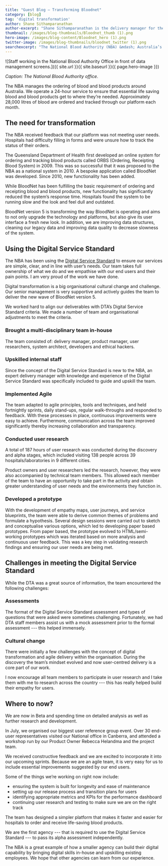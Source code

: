 ```yaml
---
title: "Guest Blog — Transforming Bloodnet"
category: [blog]
tag: 'digital transformation'
author: Shane Sithamparanathan
author-excerpt: "Shane Sithamparanathan is the delivery manager for the BloodNet program."
thumbnail: /images/blog-thumbnails/Bloodnet_thumb (1).png
hero-image: /images/blog-content/Bloodnet_hero (1).png
twitter-image: /images/blog-thumbnails/bloodnet_twitter (1).png
searchexcerpt: "The National Blood Authority (NBA) &mdash; Australia’s essential blood ordering service &mdash; is transforming its digital platform. Delivery manager Shane Sithamparanathan talks about how they successfully passed their alpha assessment and are full steam ahead in beta."
---
```


![Staff working in the National Blood Authority Office in front of data management screens.]({{ site.url }}{{ site.baseurl }}{{ page.hero-image }})

*Caption: The National Blood Authority office.*

The NBA manages the ordering of blood and blood products around Australia. We operate a 24-hour service to ensure that essential life saving blood and blood products get to where they’re needed. Approximately 28,000 litres of blood are ordered and tracked through our platform each month.

## The need for transformation

The NBA received feedback that our platform was not meeting user needs. Hospitals had difficulty filling in forms and were unsure how to track the status of their orders.

The Queensland Department of Health first developed an online system for ordering and tracking blood products called ORBS (Ordering, Receipting Blood System) in 2009. This was so successful that it was proposed to the NBA as a national system in 2010. A bespoke application called BloodNet was developed. Since 2010, new functionality has been added.

While BloodNet has been fulfilling the basic requirement of ordering and receipting blood and blood products, new functionality has significantly reduced the system’s response time. Hospitals found the system to be running slow and the look and feel dull and outdated.

BloodNet version 5 is transforming the way BloodNet is operating and aims to not only upgrade the technology and platforms, but also give its user interface a fresh new look.  In addition, we are improving data structures, cleaning our legacy data and improving data quality to decrease slowness of the system.  

## Using the Digital Service Standard

The NBA has been using the [Digital Service Standard](https://www.dta.gov.au/standard/) to ensure our services are simple, clear, and in line with user’s needs. Our team takes full ownership of what we do and we empathise with our end users and their pain points. I am very proud of the work we have done.

Digital transformation is a big organisational cultural change and challenge. Our senior management is very supportive and actively guides the team to deliver the new wave of BloodNet version 5.

We worked hard to align our deliverables with DTA’s Digital Service Standard criteria. We made a number of team and organisational adjustments to meet the criteria.

### Brought a multi-disciplinary team in-house

The team consisted of: delivery manager, product manager, user researchers, system architect, developers and ethical hackers.

### Upskilled internal staff

Since the concept of the Digital Service Standard is new to the NBA, an expert delivery manager with knowledge and experience of the Digital Service Standard was specifically included to guide and upskill the team.

### Implemented Agile

The team adapted to agile principles, tools and techniques, and held fortnightly sprints, daily stand-ups, regular walk-throughs and responded to feedback. With these processes in place, continuous improvements were easy to achieve. Furthermore, communication across the team improved significantly thereby increasing collaboration and transparency.

### Conducted user research

A total of 187 hours of user research was conducted during the discovery and alpha stages, which included visiting 138 people across 39 hospitals/laboratories in 9 different cities.  

Product owners and user researchers led the research, however, they were also accompanied by technical team members. This allowed each member of the team to have an opportunity to take part in the activity and obtain greater understanding of user needs and the environments they function in.

### Developed a prototype

With the development of empathy maps, user journeys, and service blueprints, the team were able to derive common themes of problems and formulate a hypothesis. Several design sessions were carried out to sketch and conceptualise various options, which led to developing paper based prototypes. From paper based, the prototype evolved to HTML/semi-working prototypes which was iterated based on more analysis and continuous user feedback. This was a key step in validating research findings and ensuring our user needs are being met.

## Challenges in meeting the Digital Service Standard

While the DTA was a great source of information, the team encountered the following challenges:

### Assessments

The format of the Digital Service Standard assessment and types of questions that were asked were sometimes challenging. Fortunately, we had DTA staff members assist us with a mock assessment prior to the formal assessment --- this helped immensely.

### Cultural change

There were initially a few challenges with the concept of digital transformation and agile delivery within the organisation. During the discovery the team’s mindset evolved and now user-centred delivery is a core part of our work.

I now encourage all team members to participate in user research and I take them with me to research across the country --- this has really helped build their empathy for users.

## Where to now?

We are now in Beta and spending time on detailed analysis as well as further research and development.

In July, we organised our biggest user reference group event. Over 30 end-user representatives visited our National office in Canberra, and attended a workshop run by our Product Owner Rebecca Helandma and the project team.

We received constructive feedback and we are excited to incorporate it into our upcoming sprints. Because we are an agile team, it is very easy for us to include essential improvements suggested by our end users.

Some of the things we’re working on right now include:

- ensuring the system is built for longevity and ease of maintenance
- setting up our release process and transition plans for users
- identifying appropriate metrics and KPIs for the performance dashboard
- continuing user research and testing to make sure we are on the right track

The team has designed a simpler platform that makes it faster and easier for hospitals to order and receive life-saving blood products.

We are the first agency --- that is required to use the Digital Service Standard --- to pass its alpha assessment independently.

The NBA is a great example of how a smaller agency can build their digital capability by bringing digital skills in-house and upskilling existing employees. We hope that other agencies can learn from our experience.
